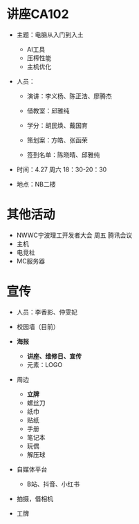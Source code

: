 # 讲座CA102

* 主题：电脑从入门到入土
  * AI工具
  * 压榨性能
  * 主机优化

* 人员：

  * 演讲：李义杨、陈正浩、廖腾杰

  * 借教室：邱雅纯
  * 学分：胡民焕、戴国育
  * 策划案：方皓、张函荣
  * 签到名单：陈晓晴、邱雅纯

* 时间：4.27 周六 18：30-20：30

* 地点：NB二楼

# 其他活动

* NWWC宁波理工开发者大会 周五 腾讯会议
* 主机
* 电竞社
* MC服务器

# 宣传

* 人员：李香影、仲雯妃

* 校园墙（目前）

* **海报**
  * **讲座、维修日、宣传**
  * 元素：LOGO
* 周边
  * **立牌**
  * 螺丝刀
  * 纸巾
  * 贴纸
  * 手册
  * 笔记本
  * 玩偶
  * 解压球

* 自媒体平台
  * B站、抖音、小红书

* 拍摄，借相机
* 工牌
